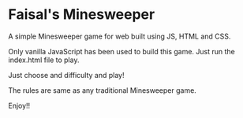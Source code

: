 # Faisal's Minesweeper
A simple Minesweeper game for web built using JS, HTML and CSS.

Only vanilla JavaScript has been used to build this game. Just run the index.html file to play.

Just choose and difficulty and play!

The rules are same as any traditional Minesweeper game.

Enjoy!!
